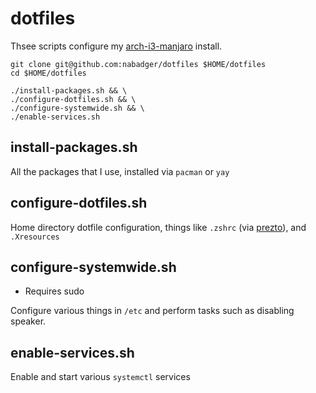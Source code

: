 # dotfiles

Thsee scripts configure my [arch-i3-manjaro](https://manjaro.org/category/community-editions/i3) install.


```
git clone git@github.com:nabadger/dotfiles $HOME/dotfiles
cd $HOME/dotfiles

./install-packages.sh && \
./configure-dotfiles.sh && \
./configure-systemwide.sh && \
./enable-services.sh 
```

## install-packages.sh

All the packages that I use, installed via `pacman` or `yay`

## configure-dotfiles.sh

Home directory dotfile configuration, things like `.zshrc` (via [prezto](https://github.com/sorin-ionescu/prezto)), and `.Xresources`
## configure-systemwide.sh

- Requires sudo 

Configure various things in `/etc` and perform tasks such as disabling speaker.

## enable-services.sh

Enable and start various `systemctl` services 

